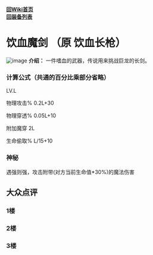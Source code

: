 [**回Wiki首页**](../README.md)   
[**回装备列表**](index.md)   
# 饮血魔剑 （原 饮血长枪）
![image](https://user-images.githubusercontent.com/35645329/193962406-2844556c-76ae-479a-8430-466d7a5ea608.png) **介绍：** 一件嗜血的武器，传说用来挑战巨龙的长剑。   
### 计算公式（共通的百分比乘部分省略）
LV.L   

物理攻击% 0.2L+30   

物理穿透% 0.05L+10   

附加魔穿 2L     

生命偷取% L/15+10   

### 神秘
遇强则强，攻击附带(对方当前生命值\*30%)的魔法伤害

## 大众点评
### 1楼

### 2楼 

### 3楼 
